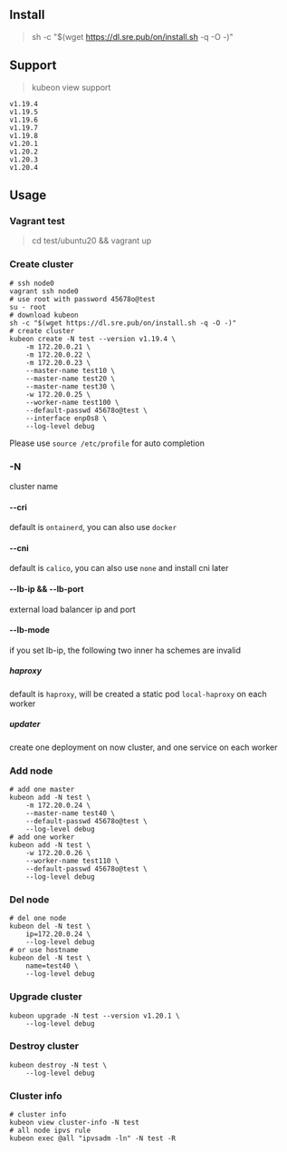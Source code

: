 ## Install

> sh -c "$(wget https://dl.sre.pub/on/install.sh -q -O -)"

## Support

> kubeon view support

```text
v1.19.4
v1.19.5
v1.19.6
v1.19.7
v1.19.8
v1.20.1
v1.20.2
v1.20.3
v1.20.4
```

## Usage

### Vagrant test

> cd test/ubuntu20 && vagrant up

### Create cluster

```shell
# ssh node0
vagrant ssh node0
# use root with password 45678o@test
su - root
# download kubeon
sh -c "$(wget https://dl.sre.pub/on/install.sh -q -O -)"
# create cluster
kubeon create -N test --version v1.19.4 \
    -m 172.20.0.21 \
    -m 172.20.0.22 \
    -m 172.20.0.23 \
    --master-name test10 \
    --master-name test20 \
    --master-name test30 \
    -w 172.20.0.25 \
    --worker-name test100 \
    --default-passwd 45678o@test \
    --interface enp0s8 \
    --log-level debug
```
Please use `source /etc/profile` for auto completion

### -N
cluster name

#### --cri
default is `ontainerd`, you can also use `docker`

#### --cni
default is `calico`, you can also use `none` and install cni later

#### --lb-ip && --lb-port
external load balancer ip and port

#### --lb-mode 
if you set lb-ip, the following two inner ha schemes are invalid

##### haproxy
default is `haproxy`, will be created a static pod `local-haproxy` on each worker 

##### updater
create one deployment on now cluster, and one service on each worker

### Add node

```shell
# add one master
kubeon add -N test \
    -m 172.20.0.24 \
    --master-name test40 \
    --default-passwd 45678o@test \
    --log-level debug
# add one worker
kubeon add -N test \
    -w 172.20.0.26 \
    --worker-name test110 \
    --default-passwd 45678o@test \
    --log-level debug
```

### Del node

```shell
# del one node
kubeon del -N test \
    ip=172.20.0.24 \
    --log-level debug
# or use hostname
kubeon del -N test \
    name=test40 \
    --log-level debug
```

### Upgrade cluster

```shell
kubeon upgrade -N test --version v1.20.1 \
    --log-level debug
```

### Destroy cluster

```shell
kubeon destroy -N test \
    --log-level debug
```

### Cluster info

```shell
# cluster info
kubeon view cluster-info -N test
# all node ipvs rule
kubeon exec @all "ipvsadm -ln" -N test -R
```